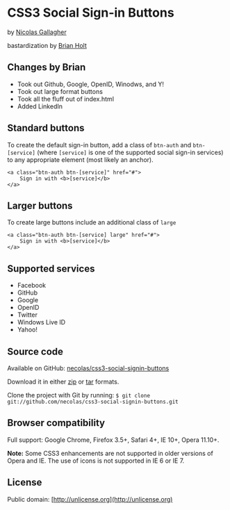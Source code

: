 # CSS3 Social Sign-in Buttons

by [Nicolas Gallagher](http://nicolasgallagher.com)

bastardization by [Brian Holt](http://brianholt.me)

## Changes by Brian

* Took out Github, Google, OpenID, Winodws, and Y!
* Took out large format buttons
* Took all the fluff out of index.html
* Added LinkedIn

## Standard buttons

To create the default sign-in button, add a class of `btn-auth` and `btn-[service]` (where `[service]` is one of the supported social sign-in services) to any appropriate element (most likely an anchor).

    <a class="btn-auth btn-[service]" href="#">
        Sign in with <b>[service]</b>
    </a>

## Larger buttons

To create large buttons include an additional class of `large`

    <a class="btn-auth btn-[service] large" href="#">
        Sign in with <b>[service]</b>
    </a>

## Supported services

* Facebook
* GitHub
* Google
* OpenID
* Twitter
* Windows Live ID
* Yahoo!

## Source code

Available on GitHub: [necolas/css3-social-signin-buttons](http://github.com/necolas/css3-social-signin-buttons)

Download it in either [zip](http://github.com/necolas/css3-social-signin-buttons/zipball/master) or [tar](http://github.com/necolas/css3-social-signin-buttons/tarball/master) formats.</p>

Clone the project with Git by running:
`$ git clone git://github.com/necolas/css3-social-signin-buttons.git`

## Browser compatibility

Full support: Google Chrome, Firefox 3.5+, Safari 4+, IE 10+, Opera 11.10+.

**Note:** Some CSS3 enhancements are not supported in older versions of Opera and IE. The use of icons is not supported in IE 6 or IE 7.

## License ##

Public domain: [http://unlicense.org](http://unlicense.org)
